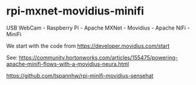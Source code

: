 # rpi-mxnet-movidius-minifi
USB WebCam - Raspberry Pi - Apache MXNet - Movidius - Apache NiFi - MiniFi

We start with the code from https://developer.movidius.com/start

See:   https://community.hortonworks.com/articles/155475/powering-apache-minifi-flows-with-a-movidius-neura.html

https://github.com/tspannhw/rpi-minifi-movidius-sensehat

